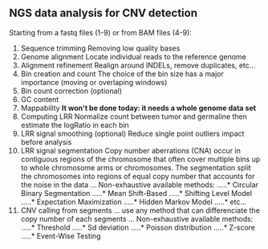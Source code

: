 ## NGS data analysis for CNV detection 

Starting from a fastq files (1-9) or from BAM files (4-9):

1. Sequence trimming
    Removing low quality bases 
2. Genome alignment
    Locate individual reads to the reference genome
3. Alignment refinement
    Realign around INDELs, remove duplicates, etc...
4. Bin creation and count
    The choice of the bin size has a major importance (moving or overlaping windows)
5. Bin count correction (optional)
  1. GC content
  2. Mappability
    **It won't be done today: it needs a whole genome data set**
6. Computing LRR
    Normalize count between tumor and germaline then estimate the logRatio in each bin
7. LRR signal smoothing (optional)
    Reduce single point outliers impact before analysis
8. LRR signal segmentation
    Copy number aberrations (CNA) occur in contiguous regions of the chromosome that often cover multiple bins up to whole chromosome arms or chromosomes. The segmentation split the chromosomes into regions of equal copy number that accounts for the noise in the data
... Non-exhaustive available methods: 
.....* Circular Binary Segmentation
.....* Mean Shift-Based
.....* Shifting Level Model
.....* Expectation Maximization
.....* Hidden Markov Model
.....* etc...
9. CNV calling from segments
... use any method that can differenciate the copy number of each segments 
... Non-exhaustive available methods: 
.....* Threshold
.....* Sd deviation
.....* Poisson distribution
.....* Z-score
.....* Event-Wise Testing